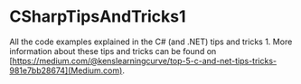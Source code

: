 # CSharpTipsAndTricks1
All the code examples explained in the C# (and .NET) tips and tricks 1. More information about these tips and tricks can be found on [https://medium.com/@kenslearningcurve/top-5-c-and-net-tips-tricks-981e7bb28674](Medium.com).
